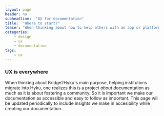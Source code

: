 ```yaml
---
layout: page
header: no
subheadline:  "UX for documentation"
title:  "Where to start?"
teaser: "When thinking about how to help others with an app or platform, it is important to think about the documentation"
categories:
    - design
    - ux
    - documentation
tags:
    - ux
---
```

### UX is everywhere
When thinking about Bridge2Hyku's main purpose, helping institutions migrate into Hyku, one realizes this is a project <em>about</em> documentation as much as it is about fostering a community. So it is important we make our documentation as accessible and easy to follow as important. This page will be updated periodically to include insights we make in accesibility while creating our documentation. 
